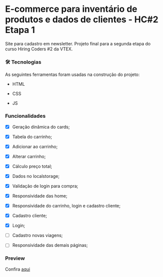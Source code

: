 # E-commerce para inventário de produtos e dados de clientes - HC#2 Etapa 1

Site para cadastro em newsletter. Projeto final para a segunda etapa do curso Hiring Coders #2 da VTEX.

### 🛠 Tecnologias

As seguintes ferramentas foram usadas na construção do projeto:

- HTML

- CSS

- JS

### Funcionalidades

- [x] Geração dinâmica do cards;

- [x] Tabela do carrinho;

- [x] Adicionar ao carrinho;

- [x] Alterar carrinho;

- [x] Cálculo preço total;

- [x] Dados no localstorage;

- [x] Validação de login para compra;

- [x] Responsividade das home;

- [x] Responsividade do carrinho, login e cadastro cliente;

- [x] Cadastro cliente;

- [x] Login;

- [ ] Cadastro novas viagens;

- [ ] Responsividade das demais páginas;

### Preview

Confira [aqui](https://vhc-hc2-ecommerce-inventory.netlify.app/) 
